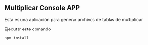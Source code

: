 ## Multiplicar Console APP

Esta es una aplicación para generar archivos de tablas de multiplicar 

Ejecutar este comando

`````
npm install

`````
